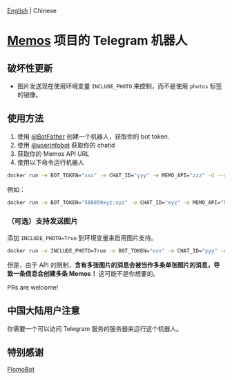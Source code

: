 [English](README.md) | Chinese

# [Memos](https://github.com/usememos/memos) 项目的 Telegram 机器人

## 破坏性更新

- 图片发送现在使用环境变量 `INCLUDE_PHOTO` 来控制，而不是使用 `photos` 标签的镜像。

## 使用方法

1. 使用 [@BotFather](https://t.me/BotFather) 创建一个机器人，获取你的 bot token.
2. 使用 [@userinfobot](https://t.me/userinfobot) 获取你的 chatid
3. 获取你的 Memos API URL
4. 使用以下命令运行机器人

```bash
docker run -e BOT_TOKEN="xxx" -e CHAT_ID="yyy" -e MEMO_API="zzz" -d --name tgmemobot fwing/tgmemobot
```

例如：

```bash
docker run -e BOT_TOKEN="588859xyz:xyz" -e CHAT_ID="xyz" -e MEMO_API="https://example.com/api/memo?openId=xyz" -d --name tgmemobot fwing/tgmemobot
```

### （可选）支持发送图片

添加 `INCLUDE_PHOTO=True` 到环境变量来启用图片支持。

```bash
docker run -e INCLUDE_PHOTO=True -e BOT_TOKEN="xxx" -e CHAT_ID="yyy" -e MEMO_API="zzz" -d --name tgmemobot fwing/tgmemobot
```

但是，由于 API 的限制，**含有多张图片的消息会被当作多条单张图片的消息，导致一条信息会创建多条 Memos！** 这可能不是你想要的。

PRs are welcome!

## 中国大陆用户注意

你需要一个可以访问 Telegram 服务的服务器来运行这个机器人。

## 特别感谢

[FlomoBot](https://github.com/wogong/flomobot)